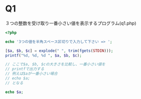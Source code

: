 # Q1
３つの整数を受け取り一番小さい値を表示するプログラム(q1.php)
``` php
<?php

echo '3つの値を半角スペース区切りで入力して下さい => ';

[$a, $b, $c] = explode(" ", trim(fgets(STDIN)));
printf("%d, %d, %d ", $a, $b, $c);

// ここで$a, $b, $cの大きさを比較し、一番小さい値を
// printfで出力する
// 例えば$aが一番小さい場合
// echo $a;
// となる

echo $a;

```